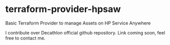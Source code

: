 # terraform-provider-hpsaw
Basic Terraform Provider to manage Assets on HP Service Anywhere

I contribute over Decathlon official github repository. 
Link coming soon, feel free to contact me.
